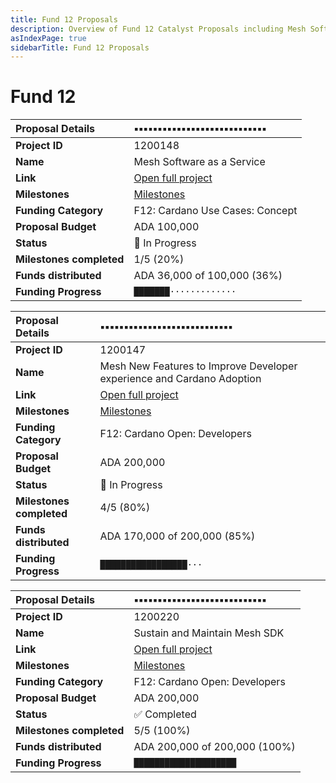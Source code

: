 ```yaml
---
title: Fund 12 Proposals
description: Overview of Fund 12 Catalyst Proposals including Mesh Software as a Service, New Features, and SDK Maintenance
asIndexPage: true
sidebarTitle: Fund 12 Proposals
---
```


# Fund 12


| Proposal Details | ▪️▪️▪️▪️▪️▪️▪️▪️▪️▪️▪️▪️▪️▪️▪️▪️▪️▪️▪️▪️▪️▪️▪️▪️▪️▪️▪️▪️ |
|:---------|:------|
| **Project ID** | 1200148 |
| **Name** | Mesh Software as a Service |
| **Link** | [Open full project](https://projectcatalyst.io/funds/12/f12-cardano-use-cases-concept/mesh-software-as-a-service) |
| **Milestones** | [Milestones](https://milestones.projectcatalyst.io/projects/1200148) |
| **Funding Category** | F12: Cardano Use Cases: Concept |
| **Proposal Budget** | ADA 100,000 |
| **Status** | 🚀 In Progress |
| **Milestones completed** | 1/5 (20%) |
| **Funds distributed** | ADA 36,000 of 100,000 (36%) |
| **Funding Progress** | `███████·············` |




| Proposal Details | ▪️▪️▪️▪️▪️▪️▪️▪️▪️▪️▪️▪️▪️▪️▪️▪️▪️▪️▪️▪️▪️▪️▪️▪️▪️▪️▪️▪️ |
|:---------|:------|
| **Project ID** | 1200147 |
| **Name** | Mesh New Features to Improve Developer experience and Cardano Adoption |
| **Link** | [Open full project](https://projectcatalyst.io/funds/12/f12-cardano-open-developers/mesh-new-features-to-improve-developer-experience-and-cardano-adoption) |
| **Milestones** | [Milestones](https://milestones.projectcatalyst.io/projects/1200147) |
| **Funding Category** | F12: Cardano Open: Developers |
| **Proposal Budget** | ADA 200,000 |
| **Status** | 🔆 In Progress |
| **Milestones completed** | 4/5 (80%) |
| **Funds distributed** | ADA 170,000 of 200,000 (85%) |
| **Funding Progress** | `█████████████████···` |




| Proposal Details | ▪️▪️▪️▪️▪️▪️▪️▪️▪️▪️▪️▪️▪️▪️▪️▪️▪️▪️▪️▪️▪️▪️▪️▪️▪️▪️▪️▪️ |
|:---------|:------|
| **Project ID** | 1200220 |
| **Name** | Sustain and Maintain Mesh SDK |
| **Link** | [Open full project](https://projectcatalyst.io/funds/12/f12-cardano-open-developers/sustain-and-maintain-mesh-sdk) |
| **Milestones** | [Milestones](https://milestones.projectcatalyst.io/projects/1200220) |
| **Funding Category** | F12: Cardano Open: Developers |
| **Proposal Budget** | ADA 200,000 |
| **Status** | ✅ Completed |
| **Milestones completed** | 5/5 (100%) |
| **Funds distributed** | ADA 200,000 of 200,000 (100%) |
| **Funding Progress** | `████████████████████` |



